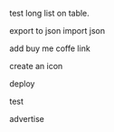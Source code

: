 test long list on table.

export to json
import json

add buy me coffe link

create an icon

deploy

test

advertise
